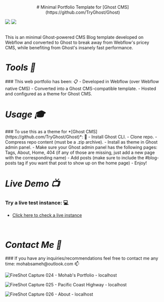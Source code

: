 <p align="center">
  # Minimal Portfolio Template for [Ghost CMS](https://github.com/TryGhost/Ghost)

  <img src="https://img.shields.io/badge/ghost-%23738A94.svg?&style=for-the-badge&logo=ghost&logoColor=white" /> <img src="https://img.shields.io/badge/webflow-%234353FF.svg?&style=for-the-badge&logo=webflow&logoColor=white" />
</p>


<br />
This is an minimal Ghost-powered CMS Blog template developed on Webflow and converted to Ghost to break away from Webflow's pricey CMS, while benefiting from Ghost's insanely fast performance.



<br />
<h1 align='left'><i>Tools 🔨</i></h1>
### This web portfolio has been: 📋
- Developed in Webflow (over Webflow native CMS)
- Converted into a Ghost CMS-compatible template.
- Hosted and configured as a theme for Ghost CMS.


<br />
<h1 align='left'><i>Usage 🎓</i></h1>
### To use this as a theme for *[Ghost CMS](https://github.com/TryGhost/Ghost)*: 📔
- Install Ghost CLI.
- Clone repo.
- Compress repo content (must be a .zip archive).
- Install as theme in Ghost admin panel.
- Make sure your Ghost admin panel has the following pages: Tags, About, Home, 404 (if any of those are missing, just add a new page with the corresponding name)
- Add posts (make sure to include the #blog-posts tag if you want that post to show up on the home page)
- Enjoy!


<br />
<h1 align='left'><i>Live Demo 📺</i></h1>

### Try a live test instance: 💻
- [Click here to check a live instance](https://www.sneaks.me)


<br />
<h1 align='left'><i>Contact Me 👋</i></h1>
### If you have any inquiries/recommendations feel free to contact me any time: mohabsameh@outlook.com 📫


<br />

![FireShot Capture 024 - Mohab's Portfolio - localhost](https://user-images.githubusercontent.com/37941642/184046325-6f97c641-1176-4120-8f8b-6757d4df5ec4.png)

![FireShot Capture 025 - Pacific Coast Highway - localhost](https://user-images.githubusercontent.com/37941642/184046350-bcf8ff93-bfc0-49a5-b828-bb8f35008a11.png)

![FireShot Capture 026 - About - localhost](https://user-images.githubusercontent.com/37941642/184046343-f9aa1159-eb45-403b-9f29-ec8b183808b1.png)
